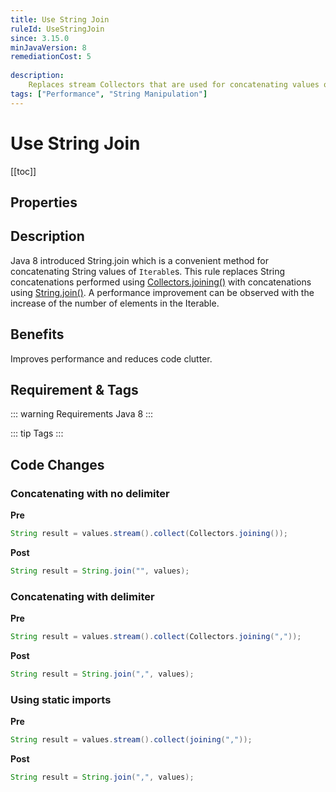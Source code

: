 ```yaml
---
title: Use String Join
ruleId: UseStringJoin
since: 3.15.0
minJavaVersion: 8
remediationCost: 5
    
description:
    Replaces stream Collectors that are used for concatenating values of a collection with StringJoiner.
tags: ["Performance", "String Manipulation"]
---
```


# Use String Join

[[toc]]

## Properties

<RuleProperties />

## Description

Java 8 introduced String.join which is a convenient method for concatenating String values of `Iterable`s. 
This rule replaces String concatenations performed using [Collectors.joining()](https://docs.oracle.com/javase/8/docs/api/java/util/stream/Collectors.html#joining-java.lang.CharSequence-) with concatenations using [String.join()](https://docs.oracle.com/javase/8/docs/api/java/lang/String.html#join-java.lang.CharSequence-java.lang.Iterable-). 
A performance improvement can be observed with the increase of the number of elements in the Iterable. 

## Benefits

Improves performance and reduces code clutter. 

## Requirement & Tags

::: warning Requirements
Java 8
:::

::: tip Tags
<TagLinks />
:::

## Code Changes

### Concatenating with no delimiter

__Pre__
```java
String result = values.stream().collect(Collectors.joining());
```

__Post__
```java
String result = String.join("", values);
```

### Concatenating with delimiter
__Pre__
```java
String result = values.stream().collect(Collectors.joining(","));
```

__Post__
```java
String result = String.join(",", values);
```

### Using static imports
__Pre__
```java
String result = values.stream().collect(joining(","));
```

__Post__
```java
String result = String.join(",", values);
```


<VersionNotice />